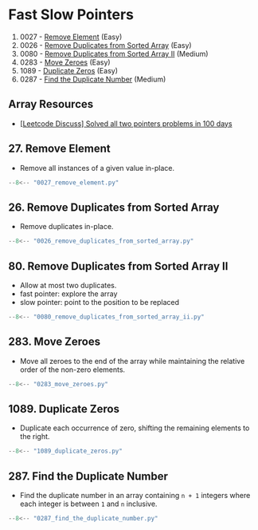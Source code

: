 # Fast Slow Pointers

1. 0027 - [Remove Element](https://leetcode.com/problems/remove-element/) (Easy)
2. 0026 - [Remove Duplicates from Sorted Array](https://leetcode.com/problems/remove-duplicates-from-sorted-array/) (Easy)
3. 0080 - [Remove Duplicates from Sorted Array II](https://leetcode.com/problems/remove-duplicates-from-sorted-array-ii/) (Medium)
4. 0283 - [Move Zeroes](https://leetcode.com/problems/move-zeroes/) (Easy)
5. 1089 - [Duplicate Zeros](https://leetcode.com/problems/duplicate-zeros/) (Easy)
6. 0287 - [Find the Duplicate Number](https://leetcode.com/problems/find-the-duplicate-number/) (Medium)

## Array Resources

- [[Leetcode Discuss] Solved all two pointers problems in 100 days](https://leetcode.com/discuss/study-guide/1688903/solved-all-two-pointers-problems-in-100-days)

## 27. Remove Element

- Remove all instances of a given value in-place.

```python
--8<-- "0027_remove_element.py"
```

## 26. Remove Duplicates from Sorted Array

- Remove duplicates in-place.

```python
--8<-- "0026_remove_duplicates_from_sorted_array.py"
```

## 80. Remove Duplicates from Sorted Array II

- Allow at most two duplicates.
- fast pointer: explore the array
- slow pointer: point to the position to be replaced

```python
--8<-- "0080_remove_duplicates_from_sorted_array_ii.py"
```

## 283. Move Zeroes

- Move all zeroes to the end of the array while maintaining the relative order of the non-zero elements.

```python
--8<-- "0283_move_zeroes.py"
```

## 1089. Duplicate Zeros

- Duplicate each occurrence of zero, shifting the remaining elements to the right.

```python
--8<-- "1089_duplicate_zeros.py"
```

## 287. Find the Duplicate Number

- Find the duplicate number in an array containing `n + 1` integers where each integer is between `1` and `n` inclusive.

```python
--8<-- "0287_find_the_duplicate_number.py"
```
